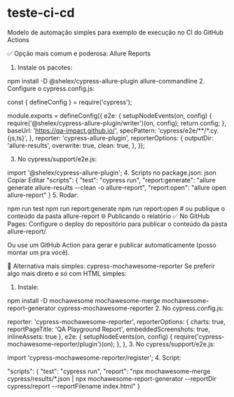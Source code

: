 # teste-ci-cd
Modelo de automação simples para exemplo de execução no CI do GitHub Actions

✅ Opção mais comum e poderosa: Allure Reports
1. Instale os pacotes:

npm install -D @shelex/cypress-allure-plugin allure-commandline
2. Configure o cypress.config.js:

const { defineConfig } = require('cypress');

module.exports = defineConfig({
  e2e: {
    setupNodeEvents(on, config) {
      require('@shelex/cypress-allure-plugin/writer')(on, config);
      return config;
    },
    baseUrl: 'https://qa-impact.github.io/',
    specPattern: 'cypress/e2e/**/*.cy.{js,ts}',
  },
  reporter: 'cypress-allure-plugin',
  reporterOptions: {
    outputDir: 'allure-results',
    overwrite: true,
    clean: true,
  },
});

3. No cypress/support/e2e.js:

import '@shelex/cypress-allure-plugin';
4. Scripts no package.json:
json
Copiar
Editar
"scripts": {
  "test": "cypress run",
  "report:generate": "allure generate allure-results --clean -o allure-report",
  "report:open": "allure open allure-report"
}
5. Rodar:

npm run test
npm run report:generate
npm run report:open   # ou publique o conteúdo da pasta allure-report
🌐 Publicando o relatório
✅ No GitHub Pages:
Configure o deploy do repositório para publicar o conteúdo da pasta allure-report/.

Ou use um GitHub Action para gerar e publicar automaticamente (posso montar um pra você).

🧠 Alternativa mais simples: cypress-mochawesome-reporter
Se preferir algo mais direto e só com HTML simples:

1. Instale:

npm install -D mochawesome mochawesome-merge mochawesome-report-generator cypress-mochawesome-reporter
2. No cypress.config.js:

reporter: 'cypress-mochawesome-reporter',
reporterOptions: {
  charts: true,
  reportPageTitle: 'QA Playground Report',
  embeddedScreenshots: true,
  inlineAssets: true
},
e2e: {
  setupNodeEvents(on, config) {
    require('cypress-mochawesome-reporter/plugin')(on);
  },
},
3. No cypress/support/e2e.js:

import 'cypress-mochawesome-reporter/register';
4. Script:

"scripts": {
  "test": "cypress run",
  "report": "npx mochawesome-merge cypress/results/*.json | npx mochawesome-report-generator --reportDir cypress/report --reportFilename index.html"
}
